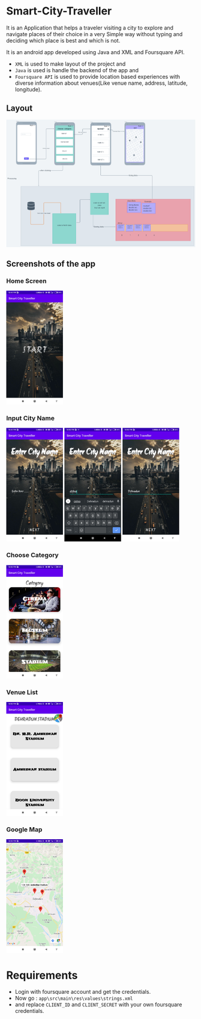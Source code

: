 # Smart-City-Traveller

It is an Application that helps a traveler visiting a city to explore and navigate places of their choice in a very Simple way without typing and deciding which place is best and which is not.


It is an android app developed using Java and XML and Foursquare API.
- `XML` is used to make layout of the project and 
- `Java` is used is handle the backend of the app and 
- `Foursquare API` is used to provide location based experiences with diverse information about venues(Like venue name, address, latitude, longitude).

## Layout

![layout](./img/layout.png)

## Screenshots of the app

### Home Screen

<img src="./img/homeScreen.jpg" alt="home" width="30%" >

### Input City Name

<img src="./img/inputCity1.jpg" alt="inputCityName" width="30%" >
<img src="./img/inputCity2.jpg" alt="inputCityName" width="30%" >
<img src="./img/inputCity3.jpg" alt="inputCityName" width="30%" >

### Choose Category

<img src="./img/chooseCategory.jpg" alt="chooseCategory" width="30%" >

### Venue List

<img src="./img/displayVenues.jpg" alt="venueList" width="30%" >

### Google Map

<img src="./img/googleMap.jpg" alt="googleMap" width="30%" >



# Requirements

- Login with foursquare account and get the credentials.
- Now go : 
`app\src\main\res\values\strings.xml`
- and replace `CLIENT_ID` and `CLIENT_SECRET` with your own foursquare credentials.